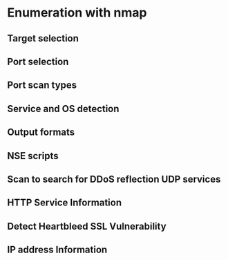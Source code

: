 # Enumeration with nmap
## Target selection

## Port selection

## Port scan types

## Service and OS detection

## Output formats

## NSE scripts

## Scan to search for DDoS reflection UDP services

## HTTP Service Information

## Detect Heartbleed SSL Vulnerability

## IP address Information